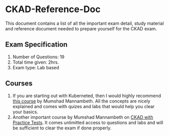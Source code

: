 # CKAD-Reference-Doc

This document contains a list of all the important exam detail, study material and reference document needed to prepare yourself for the CKAD exam.

## Exam Specification
1. Number of Questions: 19
2. Total time given: 2hrs.
3. Exam type: Lab based

## Courses
1. If you are starting out with Kuberneted, then I would highly recommend [this course](https://www.udemy.com/course/learn-kubernetes/) by Mumshad Mannambeth. All the concepts are nicely explained and comes with quizes and labs that would help you clear your basics.
2. Another important course by Mumshad Mannambeth on [CKAD with Practice Tests](https://www.udemy.com/course/certified-kubernetes-application-developer/). It comes unlimitted access to questions and labs and will be sufficient to clear the exam if done properly.


